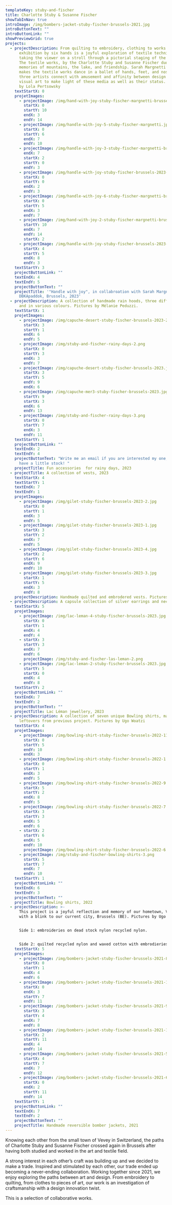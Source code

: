 ```yaml
---
templateKey: stuby-and-fischer
title: Charlotte Stuby & Susanne Fischer
showTabInNav: true
introImage: /img/bombers-jacket-stuby-fischer-brussels-2021.jpg
introButtonText: ""
introButtonLink: ""
showPreviewGrid: true
projects:
  - projectDescription: From quilting to embroidery, clothing to works of art, this
      exhibition by six hands is a joyful exploration of textile techniques
      taking the viewer on a stroll through a pictorial staging of the pieces.
      The textile works, by the Charlotte Stuby and Susanne Fischer duo, invoke
      memories of mountains, the lake, and friendship. Sarah Margnetti’s brush
      makes the textile works dance in a ballet of hands, feet, and noses. The
      three artists connect with amusement and affinity between design and
      visual art to make light of these media as well as their status. Pictures
      by Lola Pertsowsky
    textStartX: 0
    projetImages:
      - projectImage: /img/hand-with-joy-stuby-fischer-margnetti-brussels-2023-3.jpg
        startX: 0
        startY: 10
        endX: 3
        endY: 14
      - projectImage: /img/handle-with-joy-5-stuby-fischer-margnetti.jpg
        startX: 0
        startY: 6
        endX: 7
        endY: 10
      - projectImage: /img/handle-with-joy-3-stuby-fischer-margnetti-brussels-2023.jpg
        endX: 7
        startX: 2
        startY: 0
        endY: 3
      - projectImage: /img/handle-with-joy-stuby-fischer-brussels-2023-1.jpg
        startX: 0
        startY: 0
        endX: 2
        endY: 3
      - projectImage: /img/handle-with-joy-6-stuby-fischer-margnetti-brussels-2023.jpg
        startX: 0
        startY: 5
        endX: 3
        endY: 7
      - projectImage: /img/hand-with-joy-2-stuby-fischer-margnetti-brussels-2023.jpg
        startY: 10
        endX: 7
        endY: 14
        startX: 2
      - projectImage: /img/handle-with-joy-stuby-fischer-brussels-2023-2.jpg
        startX: 4
        startY: 5
        endX: 8
        endY: 3
    textStartY: 3
    projectButtonLink: ""
    textEndX: 4
    textEndY: 5
    projectButtonText: ""
    projectTitle: '"Handle with joy", in collabroation with Sarah Margnetti,
      DBKApaddok, Brussels, 2023'
  - projectDescription: A collection of handmade rain hoods, three different models
      and in various colours. Pictures by Mélanie Peduzzi.
    textStartX: 1
    projetImages:
      - projectImage: /img/capuche-desert-stuby-fischer-brussels-2023-2.jpg
        startX: 3
        startY: 1
        endX: 6
        endY: 5
      - projectImage: /img/stuby-and-fischer-rainy-days-2.png
        startX: 0
        startY: 3
        endX: 3
        endY: 7
      - projectImage: /img/capuche-desert-stuby-fischer-brussels-2023.jpg
        startX: 3
        startY: 5
        endY: 9
        endX: 6
      - projectImage: /img/capuche-mer3-stuby-fischer-brussels-2023.jpg
        startY: 9
        startX: 3
        endX: 6
        endY: 13
      - projectImage: /img/stuby-and-fischer-rainy-days-3.png
        startX: 0
        startY: 7
        endX: 3
        endY: 11
    textStartY: 1
    projectButtonLink: ""
    textEndX: 2
    textEndY: 4
    projectButtonText: "Write me an email if you are interested my one, we still
      have a little stock! "
    projectTitle: Fun accessories  for rainy days, 2023
  - projectTitle: A collection of vests, 2023
    textStartX: 4
    textStartY: 1
    textEndX: 7
    textEndY: 1
    projetImages:
      - projectImage: /img/gilet-stuby-fischer-brussels-2023-2.jpg
        startX: 0
        startY: 1
        endX: 3
        endY: 5
      - projectImage: /img/gilet-stuby-fischer-brussels-2023-1.jpg
        startX: 3
        startY: 2
        endX: 7
        endY: 5
      - projectImage: /img/gilet-stuby-fischer-brussels-2023-4.jpg
        startX: 2
        startY: 6
        endX: 9
        endY: 10
      - projectImage: /img/gilet-stuby-fischer-brussels-2023-3.jpg
        startX: 1
        startY: 5
        endX: 3
        endY: 8
    projectDescription: Handmade quilted and embrodered vests. Pictures by Mélanie Peduzzi
  - projectDescription: A capsule collection of silver earrings and necklace made of silver.
    textStartX: 5
    projetImages:
      - projectImage: /img/lac-leman-4-stuby-fischer-brussels-2023.jpg
        startX: 0
        startY: 1
        endX: 4
        endY: 4
      - startX: 3
        startY: 3
        endX: 7
        endY: 6
        projectImage: /img/stuby-and-fischer-las-leman-2.png
      - projectImage: /img/lac-leman-2-stuby-fischer-brussels-2023.jpg
        startY: 5
        startX: 0
        endX: 4
        endY: 8
    textStartY: 2
    projectButtonLink: ""
    textEndX: 7
    textEndY: 2
    projectButtonText: ""
    projectTitle: Lac Léman jewellery, 2023
  - projectDescription: A collection of seven unique Bowling shirts, made out of
      leftovers from previous project. Pictures by Ugo Woatzi
    textStartX: 4
    projetImages:
      - projectImage: /img/bowling-shirt-stuby-fischer-brussels-2022-11.jpg
        startX: 0
        startY: 5
        endY: 10
        endX: 3
      - projectImage: /img/bowling-shirt-stuby-fischer-brussels-2022-1.jpg
        startX: 0
        startY: 1
        endX: 3
        endY: 5
      - projectImage: /img/bowling-shirt-stuby-fischer-brussels-2022-9.jpg
        startX: 5
        startY: 2
        endX: 8
        endY: 5
      - projectImage: /img/bowling-shirt-stuby-fischer-brussels-2022-7.jpg
        startX: 3
        startY: 3
        endX: 5
        endY: 6
      - startX: 2
        startY: 6
        endX: 5
        endY: 10
        projectImage: /img/bowling-shirt-stuby-fischer-brussels-2022-6.jpg
      - projectImage: /img/stuby-and-fischer-bowling-shirts-3.png
        startX: 5
        startY: 7
        endX: 7
        endY: 10
    textStartY: 1
    projectButtonLink: ""
    textEndX: 6
    textEndY: 3
    projectButtonText: ""
    projectTitle: Bowling shirts, 2022
  - projectDescription: >-
      This project is a joyful reflection and memory of our hometown, Vevey (CH)
      with a blink to our current city, Brussels (BE). Pictures by Ugo Woatzi.


      Side 1: embroideries on dead stock nylon recycled nylon.


      Side 2: quilted recycled nylon and waxed cotton with embrodieries and  handknitted cotton cuff and collar
    textStartX: 5
    projetImages:
      - projectImage: /img/bombers-jacket-stuby-fischer-brussels-2021-8.jpg
        startX: 0
        startY: 1
        endX: 4
        endY: 6
      - projectImage: /img/bombers-jacket-stuby-fischer-brussels-2021-12.jpg
        startX: 0
        endX: 3
        startY: 7
        endY: 11
      - projectImage: /img/bombers-jacket-stuby-fischer-brussels-2021-9.jpg
        startX: 3
        startY: 4
        endX: 7
        endY: 8
      - projectImage: /img/bombers-jacket-stuby-fischer-brussels-2021-13.jpg
        startX: 2
        startY: 11
        endX: 4
        endY: 14
      - projectImage: /img/bombers-jacket-stuby-fischer-brussels-2021-5.jpg
        startX: 4
        startY: 7
        endX: 7
        endY: 12
      - projectImage: /img/bombers-jacket-stuby-fischer-brussels-2021-6.jpg
        startX: 0
        endX: 2
        startY: 11
        endY: 14
    textStartY: 1
    projectButtonLink: ""
    textEndX: 7
    textEndY: 2
    projectButtonText: ""
    projectTitle: Handmade reversible bomber jackets, 2021
---
```

Knowing each other from the small town of Vevey in Switzerland, the paths of Charlotte Stuby and Susanne Fischer crossed again in Brussels after having both studied and worked in the art and textile field. 

A strong interest in each other’s craft was building up and we decided to make a trade. Inspired and stimulated by each other, our trade ended up becoming a never-ending collaboration. Working together since 2021, we enjoy exploring the paths between art and design. From embroidery to quilting, from clothes to pieces of art, our work is an investigation of craftsmanship with a design innovation twist.

This is a selection of collaborative works.
